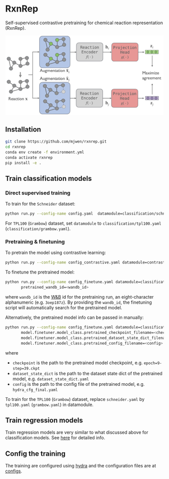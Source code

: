 # RxnRep

Self-supervised contrastive pretraining for chemical reaction representation (RxnRep).

<p align="center">
<img src="rxnrep.png" alt="rxnrep" width="600">
</p>

## Installation

```bash
git clone https://github.com/mjwen/rxnrep.git
cd rxnrep
conda env create -f environment.yml
conda activate rxnrep
pip install -e .
```

## Train classification models

### Direct supervised training

To train for the `Schneider` dataset:

```bash
python run.py --config-name config.yaml  datamodule=classification/schneider.yaml
```

For `TPL100` (`Grambow`) dataset, set `datamodule` to `classification/tpl100.yaml`
(`classification/grambow.yaml`).


### Pretraining & finetuning

To pretrain the model using contrastive learning:

```bash
python run.py --config-name config_contrastive.yaml datamodule=contrastive/schneider.yaml
```

To finetune the pretrained model:

```bash
python run.py --config-name config_finetune.yaml datamodule=classification/schneider.yaml \
       pretrained_wandb_id=<wandb_id>
```

where `wandb_id` is the [W&B](https://wandb.ai) id for the pretraining run, an eight-character 
alphanumeric
(e.g. `3oep187z`).
By providing the `wandb_id`, the finetuning script will automatically search for the pretrained model.

Alternatively, the pretrained model info can be passed in manually:

```bash
python run.py --config-name config_finetune.yaml datamodule=classification/schneider.yaml \
       model.finetuner.model_class.pretrained_checkpoint_filename=<checkpoint> \
       model.finetuner.model_class.pretrained_dataset_state_dict_filename=<dataset_state_dict> \
       model.finetuner.model_class.pretrained_config_filename=<config>
```

where

- `checkpoint` is the path to the pretrained model checkpoint, e.g. `epoch=9-step=39.ckpt`
- `dataset_state_dict` is the path to the dataset state dict of the pretrained model, e.g. `dataset_state_dict.yaml`
- `config` is the path to the config file of the pretrained model, e.g. `hydra_cfg_final.yaml`

To train for the `TPL100` (`Grambow`) dataset, replace `schneider.yaml` by
`tpl100.yaml` (`grambow.yaml`) in datamodule.


## Train regression models

Train regression models are very similar to what discussed above for classification 
models. See [here](./configs/README.md) for detailed info.

## Config the training

The training are configured using [hydra](https://github.com/facebookresearch/hydra) 
and the configuration files are at [configs](./configs).